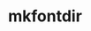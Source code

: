 ---
title: "mkfontdir"
layout: cache
categories: [package, develop]
meta: {"compilers": ["gcc@10.5.0", "gcc@11.1.0", "gcc@11.4.0", "gcc@13.2.0", "gcc@13.3.0", "intel-oneapi-compilers@2025.1.0", "none"], "num_specs": 218, "num_specs_by_stack": {"data-vis-sdk": 67, "developer-tools-aarch64-linux-gnu": 35, "developer-tools-x86_64_v3-linux-gnu": 35, "e4s": 3, "e4s-oneapi": 37, "hep": 41, "root": 218}, "oss": ["centos7", "rhel8", "ubuntu20.04", "ubuntu22.04", "ubuntu24.04"], "platforms": ["linux"], "stacks": ["data-vis-sdk", "developer-tools-aarch64-linux-gnu", "developer-tools-x86_64_v3-linux-gnu", "e4s", "e4s-oneapi", "hep", "root"], "targets": ["aarch64", "x86_64_v3"], "versions": ["1.0.7"]}
spec_details: [{"compiler": "gcc@13.2.0", "hash": "2d2ff7xwl7swowfl7vjkic2y4yceipj4", "os": "ubuntu24.04", "platform": "linux", "size": "-", "stacks": ["hep", "root"], "target": "x86_64_v3", "variants": ["build_system=autotools"], "versions": ["1.0.7"]}, {"compiler": "none", "hash": "2jfrt53oe6rz7bbs3kt7bht2bc4bjikk", "os": "ubuntu20.04", "platform": "linux", "size": "-", "stacks": ["data-vis-sdk", "root"], "target": "x86_64_v3", "variants": ["build_system=autotools"], "versions": ["1.0.7"]}, {"compiler": "none", "hash": "2jg7f7f5kurzocm22kmlpirooiiwn27t", "os": "centos7", "platform": "linux", "size": "-", "stacks": ["developer-tools-x86_64_v3-linux-gnu", "root"], "target": "x86_64_v3", "variants": ["build_system=autotools"], "versions": ["1.0.7"]}, {"compiler": "none", "hash": "2lqork7srihmouy4px7bs57c3exuyfo3", "os": "ubuntu22.04", "platform": "linux", "size": "-", "stacks": ["e4s-oneapi", "root"], "target": "x86_64_v3", "variants": ["build_system=autotools"], "versions": ["1.0.7"]}, {"compiler": "gcc@13.2.0", "hash": "2sxmq7axrvkmfvu3ga2amuwzcffj2sqj", "os": "ubuntu24.04", "platform": "linux", "size": "-", "stacks": ["hep", "root"], "target": "x86_64_v3", "variants": ["build_system=autotools"], "versions": ["1.0.7"]}, {"compiler": "none", "hash": "2vowfqesmprfawgtxcdhwleicdg3hoe5", "os": "ubuntu20.04", "platform": "linux", "size": "-", "stacks": ["data-vis-sdk", "root"], "target": "x86_64_v3", "variants": ["build_system=autotools"], "versions": ["1.0.7"]}, {"compiler": "none", "hash": "35dmxfund5f3rldt2bxbzzdmdzm3upt2", "os": "ubuntu20.04", "platform": "linux", "size": "-", "stacks": ["data-vis-sdk", "root"], "target": "x86_64_v3", "variants": ["build_system=autotools"], "versions": ["1.0.7"]}, {"compiler": "gcc@13.3.0", "hash": "3b4znxz6wzazf242ijd2r5m6p4qazxwx", "os": "rhel8", "platform": "linux", "size": "-", "stacks": ["developer-tools-aarch64-linux-gnu", "root"], "target": "aarch64", "variants": ["build_system=autotools"], "versions": ["1.0.7"]}, {"compiler": "gcc@10.5.0", "hash": "3ls3yzqjadwfv5tbl3r7e7ck4pm5yygb", "os": "centos7", "platform": "linux", "size": "-", "stacks": ["developer-tools-x86_64_v3-linux-gnu", "root"], "target": "x86_64_v3", "variants": ["build_system=autotools"], "versions": ["1.0.7"]}, {"compiler": "none", "hash": "3moovrlyrbea7kihsb3ffirwqc52opxw", "os": "ubuntu20.04", "platform": "linux", "size": "-", "stacks": ["data-vis-sdk", "root"], "target": "x86_64_v3", "variants": ["build_system=autotools"], "versions": ["1.0.7"]}, {"compiler": "none", "hash": "3qmogprayuxkla4meupi4hdlvrdlpved", "os": "ubuntu22.04", "platform": "linux", "size": "-", "stacks": ["e4s-oneapi", "root"], "target": "x86_64_v3", "variants": ["build_system=autotools"], "versions": ["1.0.7"]}, {"compiler": "none", "hash": "3ut7nuzagbnzte4ilrd5me4q673wogpc", "os": "ubuntu22.04", "platform": "linux", "size": "-", "stacks": ["e4s-oneapi", "root"], "target": "x86_64_v3", "variants": ["build_system=autotools"], "versions": ["1.0.7"]}, {"compiler": "gcc@13.2.0", "hash": "3yrfdqtpdekf557cnotpxptgvjgisaio", "os": "ubuntu24.04", "platform": "linux", "size": "-", "stacks": ["hep", "root"], "target": "x86_64_v3", "variants": ["build_system=autotools"], "versions": ["1.0.7"]}, {"compiler": "gcc@13.3.0", "hash": "426ee6dig52r4dc2yg4lsknulnirj7lp", "os": "rhel8", "platform": "linux", "size": "-", "stacks": ["developer-tools-aarch64-linux-gnu", "root"], "target": "aarch64", "variants": ["build_system=autotools"], "versions": ["1.0.7"]}, {"compiler": "gcc@10.5.0", "hash": "43j5a2jai5zjdo6u4amhnpqbcalez7d4", "os": "centos7", "platform": "linux", "size": "-", "stacks": ["developer-tools-x86_64_v3-linux-gnu", "root"], "target": "x86_64_v3", "variants": ["build_system=autotools"], "versions": ["1.0.7"]}, {"compiler": "gcc@13.3.0", "hash": "46unuv7gqqbeccykin6zcvzemexjqcqg", "os": "rhel8", "platform": "linux", "size": "-", "stacks": ["developer-tools-aarch64-linux-gnu", "root"], "target": "aarch64", "variants": ["build_system=autotools"], "versions": ["1.0.7"]}, {"compiler": "none", "hash": "4f3b7erszutunqoys2jllzxfvfifc64h", "os": "ubuntu20.04", "platform": "linux", "size": "-", "stacks": ["data-vis-sdk", "root"], "target": "x86_64_v3", "variants": ["build_system=autotools"], "versions": ["1.0.7"]}, {"compiler": "none", "hash": "4gnwf3wfqvqzemg4s62wmksyeo7y35q4", "os": "ubuntu20.04", "platform": "linux", "size": "-", "stacks": ["data-vis-sdk", "root"], "target": "x86_64_v3", "variants": ["build_system=autotools"], "versions": ["1.0.7"]}, {"compiler": "gcc@11.1.0", "hash": "4lar5shbe4povf3yvwbm4rundcqo3r7m", "os": "ubuntu20.04", "platform": "linux", "size": "-", "stacks": ["data-vis-sdk", "root"], "target": "x86_64_v3", "variants": ["build_system=autotools"], "versions": ["1.0.7"]}, {"compiler": "none", "hash": "4ou35js6yhiniccviknwytrkjqsvgmxx", "os": "ubuntu22.04", "platform": "linux", "size": "-", "stacks": ["e4s-oneapi", "root"], "target": "x86_64_v3", "variants": ["build_system=autotools"], "versions": ["1.0.7"]}, {"compiler": "none", "hash": "4urwxru62gdg3mf4gbvvoundr5ylpipm", "os": "ubuntu22.04", "platform": "linux", "size": "-", "stacks": ["e4s-oneapi", "root"], "target": "x86_64_v3", "variants": ["build_system=autotools"], "versions": ["1.0.7"]}, {"compiler": "none", "hash": "4w5gsf5oqw5uyjbpg3jkumwwvxxhjzxi", "os": "ubuntu22.04", "platform": "linux", "size": "-", "stacks": ["hep", "root"], "target": "x86_64_v3", "variants": ["build_system=autotools"], "versions": ["1.0.7"]}, {"compiler": "gcc@11.1.0", "hash": "4ybauj2xmh4ylify5njlh2izjtvs4t6d", "os": "ubuntu20.04", "platform": "linux", "size": "-", "stacks": ["data-vis-sdk", "root"], "target": "x86_64_v3", "variants": ["build_system=autotools"], "versions": ["1.0.7"]}, {"compiler": "gcc@11.1.0", "hash": "52iy4f6snqmselo5rf4re4bmaeanchoi", "os": "ubuntu20.04", "platform": "linux", "size": "-", "stacks": ["data-vis-sdk", "root"], "target": "x86_64_v3", "variants": ["build_system=autotools"], "versions": ["1.0.7"]}, {"compiler": "none", "hash": "52ndlijuemat3n5wmwoqlwstfgloxxi2", "os": "ubuntu20.04", "platform": "linux", "size": "-", "stacks": ["data-vis-sdk", "root"], "target": "x86_64_v3", "variants": ["build_system=autotools"], "versions": ["1.0.7"]}, {"compiler": "none", "hash": "53vgs2rqfohrgyxpbvwgmkn3z3xpf5gv", "os": "ubuntu20.04", "platform": "linux", "size": "-", "stacks": ["data-vis-sdk", "root"], "target": "x86_64_v3", "variants": ["build_system=autotools"], "versions": ["1.0.7"]}, {"compiler": "intel-oneapi-compilers@2025.1.0", "hash": "55nagz4sdqig72dj7iu4cxl6yz7vvzpc", "os": "ubuntu22.04", "platform": "linux", "size": "-", "stacks": ["e4s-oneapi", "root"], "target": "x86_64_v3", "variants": ["build_system=autotools"], "versions": ["1.0.7"]}, {"compiler": "none", "hash": "5hgnk2r3sucb5n7xdpjbvvm77qrlt43r", "os": "ubuntu20.04", "platform": "linux", "size": "-", "stacks": ["data-vis-sdk", "root"], "target": "x86_64_v3", "variants": ["build_system=autotools"], "versions": ["1.0.7"]}, {"compiler": "none", "hash": "5oskkrryiq5q4j2wcvrjojidrokyncj6", "os": "ubuntu20.04", "platform": "linux", "size": "-", "stacks": ["data-vis-sdk", "root"], "target": "x86_64_v3", "variants": ["build_system=autotools"], "versions": ["1.0.7"]}, {"compiler": "gcc@13.2.0", "hash": "5rlrzdtmfqnmez4ourm5xsb2vo6m6u2v", "os": "ubuntu24.04", "platform": "linux", "size": "-", "stacks": ["hep", "root"], "target": "x86_64_v3", "variants": ["build_system=autotools"], "versions": ["1.0.7"]}, {"compiler": "gcc@10.5.0", "hash": "62gwdmpgy5z3bzy6xnktpsckynhomrqu", "os": "centos7", "platform": "linux", "size": "-", "stacks": ["developer-tools-x86_64_v3-linux-gnu", "root"], "target": "x86_64_v3", "variants": ["build_system=autotools"], "versions": ["1.0.7"]}, {"compiler": "none", "hash": "64verz5pnfykvpyb36fpgazu3rnwms44", "os": "ubuntu22.04", "platform": "linux", "size": "-", "stacks": ["e4s-oneapi", "root"], "target": "x86_64_v3", "variants": ["build_system=autotools"], "versions": ["1.0.7"]}, {"compiler": "intel-oneapi-compilers@2025.1.0", "hash": "6deskqys3awkvzs7oexsianjpklrtok4", "os": "ubuntu22.04", "platform": "linux", "size": "-", "stacks": ["e4s-oneapi", "root"], "target": "x86_64_v3", "variants": ["build_system=autotools"], "versions": ["1.0.7"]}, {"compiler": "gcc@11.1.0", "hash": "6jatucbsteuz23hpbokfg2iig242skqd", "os": "ubuntu20.04", "platform": "linux", "size": "-", "stacks": ["data-vis-sdk", "root"], "target": "x86_64_v3", "variants": ["build_system=autotools"], "versions": ["1.0.7"]}, {"compiler": "none", "hash": "6ly7qy4mtnygwlcw3kwik3nw4gmo3hvp", "os": "centos7", "platform": "linux", "size": "-", "stacks": ["developer-tools-x86_64_v3-linux-gnu", "root"], "target": "x86_64_v3", "variants": ["build_system=autotools"], "versions": ["1.0.7"]}, {"compiler": "gcc@11.1.0", "hash": "6ppkxsvk64wlvfynrzilfooedufqg2sb", "os": "ubuntu20.04", "platform": "linux", "size": "-", "stacks": ["data-vis-sdk", "root"], "target": "x86_64_v3", "variants": ["build_system=autotools"], "versions": ["1.0.7"]}, {"compiler": "none", "hash": "6pulxk5xri3ygdjgurzhentq2wwordg4", "os": "ubuntu22.04", "platform": "linux", "size": "-", "stacks": ["hep", "root"], "target": "x86_64_v3", "variants": ["build_system=autotools"], "versions": ["1.0.7"]}, {"compiler": "gcc@11.4.0", "hash": "6xwbuxckucjpfumuwbgzq74n23e7lsh5", "os": "ubuntu22.04", "platform": "linux", "size": "-", "stacks": ["e4s", "root"], "target": "x86_64_v3", "variants": ["build_system=autotools"], "versions": ["1.0.7"]}, {"compiler": "intel-oneapi-compilers@2025.1.0", "hash": "6yug3qntqcedxapi7nd6v4fyw7fyg3t7", "os": "ubuntu22.04", "platform": "linux", "size": "-", "stacks": ["e4s-oneapi", "root"], "target": "x86_64_v3", "variants": ["build_system=autotools"], "versions": ["1.0.7"]}, {"compiler": "none", "hash": "7fvtip7mpkjufbd3e3m4cyvy67o2lwjr", "os": "ubuntu22.04", "platform": "linux", "size": "-", "stacks": ["hep", "root"], "target": "x86_64_v3", "variants": ["build_system=autotools"], "versions": ["1.0.7"]}, {"compiler": "gcc@11.1.0", "hash": "7loku2mz4zipbzehgcro35wms4g556ew", "os": "ubuntu20.04", "platform": "linux", "size": "-", "stacks": ["data-vis-sdk", "root"], "target": "x86_64_v3", "variants": ["build_system=autotools"], "versions": ["1.0.7"]}, {"compiler": "none", "hash": "7lyuvww34rr57uxxndjruwyrimnysl6q", "os": "ubuntu20.04", "platform": "linux", "size": "-", "stacks": ["data-vis-sdk", "root"], "target": "x86_64_v3", "variants": ["build_system=autotools"], "versions": ["1.0.7"]}, {"compiler": "none", "hash": "7q2il7o6wv7pvi5ryeocunrvnmdgjpxp", "os": "ubuntu20.04", "platform": "linux", "size": "-", "stacks": ["data-vis-sdk", "root"], "target": "x86_64_v3", "variants": ["build_system=autotools"], "versions": ["1.0.7"]}, {"compiler": "intel-oneapi-compilers@2025.1.0", "hash": "7r5el67tpgogvhu52y2u6bvdoncqw2od", "os": "ubuntu22.04", "platform": "linux", "size": "-", "stacks": ["e4s-oneapi", "root"], "target": "x86_64_v3", "variants": ["build_system=autotools"], "versions": ["1.0.7"]}, {"compiler": "none", "hash": "7wtuayjkvr3lnphxbzjbpn2j5gllfzgn", "os": "ubuntu20.04", "platform": "linux", "size": "-", "stacks": ["data-vis-sdk", "root"], "target": "x86_64_v3", "variants": ["build_system=autotools"], "versions": ["1.0.7"]}, {"compiler": "none", "hash": "a2775gicpruoyhopam5kp5mzprt3mmi2", "os": "rhel8", "platform": "linux", "size": "-", "stacks": ["developer-tools-aarch64-linux-gnu", "root"], "target": "aarch64", "variants": ["build_system=autotools"], "versions": ["1.0.7"]}, {"compiler": "none", "hash": "ab4aziydp2gjp3v5i2wmxcpzha52rz7q", "os": "ubuntu22.04", "platform": "linux", "size": "-", "stacks": ["hep", "root"], "target": "x86_64_v3", "variants": ["build_system=autotools"], "versions": ["1.0.7"]}, {"compiler": "none", "hash": "abl32uonabmxbwnsjd3gpx7zs7kcki42", "os": "rhel8", "platform": "linux", "size": "-", "stacks": ["developer-tools-aarch64-linux-gnu", "root"], "target": "aarch64", "variants": ["build_system=autotools"], "versions": ["1.0.7"]}, {"compiler": "none", "hash": "adcttpz74dg3wnsloufz2cgjidzc4toa", "os": "rhel8", "platform": "linux", "size": "-", "stacks": ["developer-tools-aarch64-linux-gnu", "root"], "target": "aarch64", "variants": ["build_system=autotools"], "versions": ["1.0.7"]}, {"compiler": "gcc@10.5.0", "hash": "afhb6qsoskhx2q2h44gljljgmrtbnixi", "os": "centos7", "platform": "linux", "size": "-", "stacks": ["developer-tools-x86_64_v3-linux-gnu", "root"], "target": "x86_64_v3", "variants": ["build_system=autotools"], "versions": ["1.0.7"]}, {"compiler": "none", "hash": "afjkphtncvktmyr6ziqztln36wo6rant", "os": "ubuntu22.04", "platform": "linux", "size": "-", "stacks": ["hep", "root"], "target": "x86_64_v3", "variants": ["build_system=autotools"], "versions": ["1.0.7"]}, {"compiler": "gcc@11.1.0", "hash": "afsi3nj7z6hb73daczw2eupuo2bzwab5", "os": "ubuntu20.04", "platform": "linux", "size": "-", "stacks": ["data-vis-sdk", "root"], "target": "x86_64_v3", "variants": ["build_system=autotools"], "versions": ["1.0.7"]}, {"compiler": "gcc@11.1.0", "hash": "auvwlzdlxo4dgsqwwfzatm6uc3ljktlm", "os": "ubuntu20.04", "platform": "linux", "size": "-", "stacks": ["data-vis-sdk", "root"], "target": "x86_64_v3", "variants": ["build_system=autotools"], "versions": ["1.0.7"]}, {"compiler": "none", "hash": "az7jrp7vslo7t3ybcpmqfqihr2srubij", "os": "rhel8", "platform": "linux", "size": "-", "stacks": ["developer-tools-aarch64-linux-gnu", "root"], "target": "aarch64", "variants": ["build_system=autotools"], "versions": ["1.0.7"]}, {"compiler": "gcc@11.4.0", "hash": "azc423xkdhimltrrzou7prz77vpo7nzx", "os": "ubuntu22.04", "platform": "linux", "size": "-", "stacks": ["hep", "root"], "target": "x86_64_v3", "variants": ["build_system=autotools"], "versions": ["1.0.7"]}, {"compiler": "none", "hash": "bpn3mp5njymijtiw3mh6ihyjasc7ccet", "os": "rhel8", "platform": "linux", "size": "-", "stacks": ["developer-tools-aarch64-linux-gnu", "root"], "target": "aarch64", "variants": ["build_system=autotools"], "versions": ["1.0.7"]}, {"compiler": "none", "hash": "brukz3wx3dfrn4e2ouy3lkq6n2e4um2a", "os": "ubuntu22.04", "platform": "linux", "size": "-", "stacks": ["hep", "root"], "target": "x86_64_v3", "variants": ["build_system=autotools"], "versions": ["1.0.7"]}, {"compiler": "none", "hash": "btqzuucx5rwjcu6wqn3ocsleumpp6qsa", "os": "ubuntu22.04", "platform": "linux", "size": "-", "stacks": ["e4s-oneapi", "root"], "target": "x86_64_v3", "variants": ["build_system=autotools"], "versions": ["1.0.7"]}, {"compiler": "none", "hash": "burjbmjh7pyeutx4acwk3rxfakquhrvk", "os": "centos7", "platform": "linux", "size": "-", "stacks": ["developer-tools-x86_64_v3-linux-gnu", "root"], "target": "x86_64_v3", "variants": ["build_system=autotools"], "versions": ["1.0.7"]}, {"compiler": "none", "hash": "bx6j3jcbqvttc6fyjey4wtahaqw57brm", "os": "ubuntu22.04", "platform": "linux", "size": "-", "stacks": ["e4s-oneapi", "root"], "target": "x86_64_v3", "variants": ["build_system=autotools"], "versions": ["1.0.7"]}, {"compiler": "none", "hash": "bx6mw6u3etjhrxurnqcgzj647nd5q23e", "os": "ubuntu20.04", "platform": "linux", "size": "-", "stacks": ["data-vis-sdk", "root"], "target": "x86_64_v3", "variants": ["build_system=autotools"], "versions": ["1.0.7"]}, {"compiler": "none", "hash": "c2pyrmwbo7rt3mnc6i7jc4hiigm57rje", "os": "ubuntu22.04", "platform": "linux", "size": "-", "stacks": ["e4s-oneapi", "root"], "target": "x86_64_v3", "variants": ["build_system=autotools"], "versions": ["1.0.7"]}, {"compiler": "none", "hash": "cbhaicbkcdo2vpw6ycbd5hqytrxvmbnp", "os": "ubuntu20.04", "platform": "linux", "size": "-", "stacks": ["data-vis-sdk", "root"], "target": "x86_64_v3", "variants": ["build_system=autotools"], "versions": ["1.0.7"]}, {"compiler": "intel-oneapi-compilers@2025.1.0", "hash": "cf52whnjspoa44jfzwiz77s3obi5dy4w", "os": "ubuntu22.04", "platform": "linux", "size": "-", "stacks": ["e4s-oneapi", "root"], "target": "x86_64_v3", "variants": ["build_system=autotools"], "versions": ["1.0.7"]}, {"compiler": "none", "hash": "cme5ih54rk3fzvjr55hw2hmac2qtoupd", "os": "ubuntu22.04", "platform": "linux", "size": "-", "stacks": ["e4s-oneapi", "root"], "target": "x86_64_v3", "variants": ["build_system=autotools"], "versions": ["1.0.7"]}, {"compiler": "none", "hash": "co33fjucm43obrg4ryqctlacvop76nng", "os": "rhel8", "platform": "linux", "size": "-", "stacks": ["developer-tools-aarch64-linux-gnu", "root"], "target": "aarch64", "variants": ["build_system=autotools"], "versions": ["1.0.7"]}, {"compiler": "none", "hash": "cqioskxtjaneqbhqv5hqobku2edcwho4", "os": "rhel8", "platform": "linux", "size": "-", "stacks": ["developer-tools-aarch64-linux-gnu", "root"], "target": "aarch64", "variants": ["build_system=autotools"], "versions": ["1.0.7"]}, {"compiler": "gcc@11.1.0", "hash": "cslsrlmoqne4vkeayeuxvkjrvdneosqb", "os": "ubuntu20.04", "platform": "linux", "size": "-", "stacks": ["data-vis-sdk", "root"], "target": "x86_64_v3", "variants": ["build_system=autotools"], "versions": ["1.0.7"]}, {"compiler": "none", "hash": "ct5wkjiadudqbvecrjdyyrgzle4pptcw", "os": "ubuntu22.04", "platform": "linux", "size": "-", "stacks": ["hep", "root"], "target": "x86_64_v3", "variants": ["build_system=autotools"], "versions": ["1.0.7"]}, {"compiler": "none", "hash": "ctoirkgjzjdlkbwt5kmrefuaj5fjflck", "os": "ubuntu22.04", "platform": "linux", "size": "-", "stacks": ["hep", "root"], "target": "x86_64_v3", "variants": ["build_system=autotools"], "versions": ["1.0.7"]}, {"compiler": "none", "hash": "cuvtecosmbyruzb362hlu2ykxkgl252h", "os": "centos7", "platform": "linux", "size": "-", "stacks": ["developer-tools-x86_64_v3-linux-gnu", "root"], "target": "x86_64_v3", "variants": ["build_system=autotools"], "versions": ["1.0.7"]}, {"compiler": "intel-oneapi-compilers@2025.1.0", "hash": "cvhh3wzd7i6of4ubfutxjvibzpj42lp5", "os": "ubuntu22.04", "platform": "linux", "size": "-", "stacks": ["e4s-oneapi", "root"], "target": "x86_64_v3", "variants": ["build_system=autotools"], "versions": ["1.0.7"]}, {"compiler": "none", "hash": "d4quanbmvzn3b5vk4lwpote3ossjnbpb", "os": "ubuntu20.04", "platform": "linux", "size": "-", "stacks": ["data-vis-sdk", "root"], "target": "x86_64_v3", "variants": ["build_system=autotools"], "versions": ["1.0.7"]}, {"compiler": "none", "hash": "dcnv4a26ui55cpisewxwqxm7dzc2la3z", "os": "rhel8", "platform": "linux", "size": "-", "stacks": ["developer-tools-aarch64-linux-gnu", "root"], "target": "aarch64", "variants": ["build_system=autotools"], "versions": ["1.0.7"]}, {"compiler": "gcc@11.4.0", "hash": "ddzz2iqvohqxfzqor42kxujwkrinahcx", "os": "ubuntu22.04", "platform": "linux", "size": "-", "stacks": ["hep", "root"], "target": "x86_64_v3", "variants": ["build_system=autotools"], "versions": ["1.0.7"]}, {"compiler": "gcc@13.2.0", "hash": "dfhezz3rhlg7xbifoc7x2ejg6oqc4wbd", "os": "ubuntu24.04", "platform": "linux", "size": "-", "stacks": ["hep", "root"], "target": "x86_64_v3", "variants": ["build_system=autotools"], "versions": ["1.0.7"]}, {"compiler": "gcc@10.5.0", "hash": "dhmgcp4ogftqrnnfdlto2wxvxsdtp3fr", "os": "centos7", "platform": "linux", "size": "-", "stacks": ["developer-tools-x86_64_v3-linux-gnu", "root"], "target": "x86_64_v3", "variants": ["build_system=autotools"], "versions": ["1.0.7"]}, {"compiler": "gcc@13.2.0", "hash": "dkbdz7rddhispsyn3jwo2j4ubxjq6s2u", "os": "ubuntu24.04", "platform": "linux", "size": "-", "stacks": ["hep", "root"], "target": "x86_64_v3", "variants": ["build_system=autotools"], "versions": ["1.0.7"]}, {"compiler": "none", "hash": "dm5sawotoni2cfkowp4lqhdgv3xqhks6", "os": "ubuntu20.04", "platform": "linux", "size": "-", "stacks": ["data-vis-sdk", "root"], "target": "x86_64_v3", "variants": ["build_system=autotools"], "versions": ["1.0.7"]}, {"compiler": "none", "hash": "dryzzqytuz3tdwksfgee4hpqfbc22n6k", "os": "rhel8", "platform": "linux", "size": "-", "stacks": ["developer-tools-aarch64-linux-gnu", "root"], "target": "aarch64", "variants": ["build_system=autotools"], "versions": ["1.0.7"]}, {"compiler": "gcc@10.5.0", "hash": "dtlif2jxu2wjexpj6mjuywce3ieh4bph", "os": "centos7", "platform": "linux", "size": "-", "stacks": ["developer-tools-x86_64_v3-linux-gnu", "root"], "target": "x86_64_v3", "variants": ["build_system=autotools"], "versions": ["1.0.7"]}, {"compiler": "gcc@11.1.0", "hash": "dwl4yffbxflad4ikc4meucxocr3q42c3", "os": "ubuntu20.04", "platform": "linux", "size": "-", "stacks": ["data-vis-sdk", "root"], "target": "x86_64_v3", "variants": ["build_system=autotools"], "versions": ["1.0.7"]}, {"compiler": "intel-oneapi-compilers@2025.1.0", "hash": "e3j2jfm5owtcncbp4gz5pzrypgzuvuv3", "os": "ubuntu22.04", "platform": "linux", "size": "-", "stacks": ["e4s-oneapi", "root"], "target": "x86_64_v3", "variants": ["build_system=autotools"], "versions": ["1.0.7"]}, {"compiler": "none", "hash": "e4ybnjnro2f3awuffihzzs532nnqnw65", "os": "ubuntu22.04", "platform": "linux", "size": "-", "stacks": ["hep", "root"], "target": "x86_64_v3", "variants": ["build_system=autotools"], "versions": ["1.0.7"]}, {"compiler": "none", "hash": "e5tid6mrp32owf3jxlf7pwdxezlu5lfr", "os": "ubuntu20.04", "platform": "linux", "size": "-", "stacks": ["data-vis-sdk", "root"], "target": "x86_64_v3", "variants": ["build_system=autotools"], "versions": ["1.0.7"]}, {"compiler": "gcc@13.2.0", "hash": "eaba4ob4mndurbbm4ldhki7pes5l6l2d", "os": "ubuntu24.04", "platform": "linux", "size": "-", "stacks": ["hep", "root"], "target": "x86_64_v3", "variants": ["build_system=autotools"], "versions": ["1.0.7"]}, {"compiler": "intel-oneapi-compilers@2025.1.0", "hash": "eceuik67er74wooyax2ajunfn5hemrxr", "os": "ubuntu22.04", "platform": "linux", "size": "-", "stacks": ["e4s-oneapi", "root"], "target": "x86_64_v3", "variants": ["build_system=autotools"], "versions": ["1.0.7"]}, {"compiler": "none", "hash": "ejakpg7tm2ijs2vcmjepyy42khd5av7x", "os": "ubuntu22.04", "platform": "linux", "size": "-", "stacks": ["e4s-oneapi", "root"], "target": "x86_64_v3", "variants": ["build_system=autotools"], "versions": ["1.0.7"]}, {"compiler": "none", "hash": "epd5nlpyk4shzezzzityyuef6pztmkrh", "os": "ubuntu22.04", "platform": "linux", "size": "-", "stacks": ["hep", "root"], "target": "x86_64_v3", "variants": ["build_system=autotools"], "versions": ["1.0.7"]}, {"compiler": "none", "hash": "epx3y7mifwkdrfucoymloi6omrub4wet", "os": "centos7", "platform": "linux", "size": "-", "stacks": ["developer-tools-x86_64_v3-linux-gnu", "root"], "target": "x86_64_v3", "variants": ["build_system=autotools"], "versions": ["1.0.7"]}, {"compiler": "gcc@10.5.0", "hash": "etpx6r5skbthfugnh43nnzulsqewfxi6", "os": "centos7", "platform": "linux", "size": "-", "stacks": ["developer-tools-x86_64_v3-linux-gnu", "root"], "target": "x86_64_v3", "variants": ["build_system=autotools"], "versions": ["1.0.7"]}, {"compiler": "gcc@11.4.0", "hash": "f2yhpp22ar7576owcm7i76bcdp3qgxxw", "os": "ubuntu22.04", "platform": "linux", "size": "-", "stacks": ["e4s", "root"], "target": "x86_64_v3", "variants": ["build_system=autotools"], "versions": ["1.0.7"]}, {"compiler": "none", "hash": "f4l3ba77m3ps2suh2pzomxdi2wakbncx", "os": "centos7", "platform": "linux", "size": "-", "stacks": ["developer-tools-x86_64_v3-linux-gnu", "root"], "target": "x86_64_v3", "variants": ["build_system=autotools"], "versions": ["1.0.7"]}, {"compiler": "gcc@11.1.0", "hash": "f4yc6bq6rs4d6tpaf7g2rzb4sssberjt", "os": "ubuntu20.04", "platform": "linux", "size": "-", "stacks": ["data-vis-sdk", "root"], "target": "x86_64_v3", "variants": ["build_system=autotools"], "versions": ["1.0.7"]}, {"compiler": "none", "hash": "fa2ui4ssvyndzdgipbfm2bnpbektwg27", "os": "ubuntu20.04", "platform": "linux", "size": "-", "stacks": ["data-vis-sdk", "root"], "target": "x86_64_v3", "variants": ["build_system=autotools"], "versions": ["1.0.7"]}, {"compiler": "none", "hash": "fatiljswxiutswh6t4htms5jauh7nssn", "os": "ubuntu22.04", "platform": "linux", "size": "-", "stacks": ["e4s-oneapi", "root"], "target": "x86_64_v3", "variants": ["build_system=autotools"], "versions": ["1.0.7"]}, {"compiler": "gcc@13.3.0", "hash": "fx2dls4y276recpbixdnsni3rhwcinwl", "os": "rhel8", "platform": "linux", "size": "-", "stacks": ["developer-tools-aarch64-linux-gnu", "root"], "target": "aarch64", "variants": ["build_system=autotools"], "versions": ["1.0.7"]}, {"compiler": "none", "hash": "g45irl7vpdayzhleljijs2mtctyguvgt", "os": "ubuntu20.04", "platform": "linux", "size": "-", "stacks": ["data-vis-sdk", "root"], "target": "x86_64_v3", "variants": ["build_system=autotools"], "versions": ["1.0.7"]}, {"compiler": "intel-oneapi-compilers@2025.1.0", "hash": "gegtexi2frj5prh542ymq7qcsyqq6yjf", "os": "ubuntu22.04", "platform": "linux", "size": "-", "stacks": ["e4s-oneapi", "root"], "target": "x86_64_v3", "variants": ["build_system=autotools"], "versions": ["1.0.7"]}, {"compiler": "none", "hash": "giolkixhlbptrssnymarvzgd3puigqh2", "os": "centos7", "platform": "linux", "size": "-", "stacks": ["developer-tools-x86_64_v3-linux-gnu", "root"], "target": "x86_64_v3", "variants": ["build_system=autotools"], "versions": ["1.0.7"]}, {"compiler": "gcc@11.1.0", "hash": "gnfesp2mdrpopy5mwrjq5r6hwamxytvf", "os": "ubuntu20.04", "platform": "linux", "size": "-", "stacks": ["data-vis-sdk", "root"], "target": "x86_64_v3", "variants": ["build_system=autotools"], "versions": ["1.0.7"]}, {"compiler": "intel-oneapi-compilers@2025.1.0", "hash": "gnxajpavs2jnbxhqdds6mxvxh5bhtctv", "os": "ubuntu22.04", "platform": "linux", "size": "-", "stacks": ["e4s-oneapi", "root"], "target": "x86_64_v3", "variants": ["build_system=autotools"], "versions": ["1.0.7"]}, {"compiler": "none", "hash": "go3wl73a3ufgvqanms6r3z4hxpvrcq7z", "os": "centos7", "platform": "linux", "size": "-", "stacks": ["developer-tools-x86_64_v3-linux-gnu", "root"], "target": "x86_64_v3", "variants": ["build_system=autotools"], "versions": ["1.0.7"]}, {"compiler": "gcc@10.5.0", "hash": "gy6z6l3er33hj7dmpgsccxj2c6mzzx2j", "os": "centos7", "platform": "linux", "size": "-", "stacks": ["developer-tools-x86_64_v3-linux-gnu", "root"], "target": "x86_64_v3", "variants": ["build_system=autotools"], "versions": ["1.0.7"]}, {"compiler": "none", "hash": "hebu5bxpm3ekz4qr7mft6gnudtr6h2cj", "os": "ubuntu20.04", "platform": "linux", "size": "-", "stacks": ["data-vis-sdk", "root"], "target": "x86_64_v3", "variants": ["build_system=autotools"], "versions": ["1.0.7"]}, {"compiler": "gcc@11.1.0", "hash": "hey7cmp6nmx4rrre7zzzykmyhfcgh4kd", "os": "ubuntu20.04", "platform": "linux", "size": "-", "stacks": ["data-vis-sdk", "root"], "target": "x86_64_v3", "variants": ["build_system=autotools"], "versions": ["1.0.7"]}, {"compiler": "none", "hash": "hfgca7ubh5c2sxg3bxdznl2pmck7ioqm", "os": "ubuntu20.04", "platform": "linux", "size": "-", "stacks": ["data-vis-sdk", "root"], "target": "x86_64_v3", "variants": ["build_system=autotools"], "versions": ["1.0.7"]}, {"compiler": "gcc@13.2.0", "hash": "hq2l6zaikvqrra744wtqfhh2oy43rf2x", "os": "ubuntu24.04", "platform": "linux", "size": "-", "stacks": ["hep", "root"], "target": "x86_64_v3", "variants": ["build_system=autotools"], "versions": ["1.0.7"]}, {"compiler": "none", "hash": "hxbboja6gsnrhfwx5lrone2flxpmz732", "os": "ubuntu22.04", "platform": "linux", "size": "-", "stacks": ["hep", "root"], "target": "x86_64_v3", "variants": ["build_system=autotools"], "versions": ["1.0.7"]}, {"compiler": "none", "hash": "hyab7gzmzhl5mwx5ejhr3gshafprijam", "os": "centos7", "platform": "linux", "size": "-", "stacks": ["developer-tools-x86_64_v3-linux-gnu", "root"], "target": "x86_64_v3", "variants": ["build_system=autotools"], "versions": ["1.0.7"]}, {"compiler": "none", "hash": "i7fcbptunup3ecvvkr7bhohqwlefpimp", "os": "ubuntu22.04", "platform": "linux", "size": "-", "stacks": ["hep", "root"], "target": "x86_64_v3", "variants": ["build_system=autotools"], "versions": ["1.0.7"]}, {"compiler": "none", "hash": "idhjtmmserdlw7ex5krtdgej2jlfqjid", "os": "ubuntu22.04", "platform": "linux", "size": "-", "stacks": ["hep", "root"], "target": "x86_64_v3", "variants": ["build_system=autotools"], "versions": ["1.0.7"]}, {"compiler": "intel-oneapi-compilers@2025.1.0", "hash": "idkzirwaowfwykfg4bivqv53op534ypd", "os": "ubuntu22.04", "platform": "linux", "size": "-", "stacks": ["e4s-oneapi", "root"], "target": "x86_64_v3", "variants": ["build_system=autotools"], "versions": ["1.0.7"]}, {"compiler": "none", "hash": "ift2sqkrxxrgync65gnt4wcocxdvs2i4", "os": "rhel8", "platform": "linux", "size": "-", "stacks": ["developer-tools-aarch64-linux-gnu", "root"], "target": "aarch64", "variants": ["build_system=autotools"], "versions": ["1.0.7"]}, {"compiler": "gcc@13.3.0", "hash": "igoyiiaqholfa6igfibmqip5vcgdbsxt", "os": "rhel8", "platform": "linux", "size": "-", "stacks": ["developer-tools-aarch64-linux-gnu", "root"], "target": "aarch64", "variants": ["build_system=autotools"], "versions": ["1.0.7"]}, {"compiler": "gcc@13.2.0", "hash": "igvrqc5fypo7d2m7eq5t74fcbggxf66r", "os": "ubuntu24.04", "platform": "linux", "size": "-", "stacks": ["hep", "root"], "target": "x86_64_v3", "variants": ["build_system=autotools"], "versions": ["1.0.7"]}, {"compiler": "none", "hash": "il6pligwapgjnueff6mruju4s27qdetc", "os": "ubuntu20.04", "platform": "linux", "size": "-", "stacks": ["data-vis-sdk", "root"], "target": "x86_64_v3", "variants": ["build_system=autotools"], "versions": ["1.0.7"]}, {"compiler": "gcc@11.1.0", "hash": "iot4sog3ays57yb27543oka4nq5447kf", "os": "ubuntu20.04", "platform": "linux", "size": "-", "stacks": ["data-vis-sdk", "root"], "target": "x86_64_v3", "variants": ["build_system=autotools"], "versions": ["1.0.7"]}, {"compiler": "none", "hash": "iphzk3j2cnc54fdvpxm2d5pscswcimdq", "os": "ubuntu22.04", "platform": "linux", "size": "-", "stacks": ["hep", "root"], "target": "x86_64_v3", "variants": ["build_system=autotools"], "versions": ["1.0.7"]}, {"compiler": "gcc@11.1.0", "hash": "iq27fussaixo5wpwl2d6dvbv5nnn7ae7", "os": "ubuntu20.04", "platform": "linux", "size": "-", "stacks": ["data-vis-sdk", "root"], "target": "x86_64_v3", "variants": ["build_system=autotools"], "versions": ["1.0.7"]}, {"compiler": "none", "hash": "is7lubokjgcznpy525tiysqdyxct6dbw", "os": "ubuntu20.04", "platform": "linux", "size": "-", "stacks": ["data-vis-sdk", "root"], "target": "x86_64_v3", "variants": ["build_system=autotools"], "versions": ["1.0.7"]}, {"compiler": "none", "hash": "j6qgg3slyzuepr2v7hxadwtftyg4cfge", "os": "rhel8", "platform": "linux", "size": "-", "stacks": ["developer-tools-aarch64-linux-gnu", "root"], "target": "aarch64", "variants": ["build_system=autotools"], "versions": ["1.0.7"]}, {"compiler": "none", "hash": "j6uasyltzfgzqs3d4ketzi3kr5zk7nuy", "os": "ubuntu22.04", "platform": "linux", "size": "-", "stacks": ["hep", "root"], "target": "x86_64_v3", "variants": ["build_system=autotools"], "versions": ["1.0.7"]}, {"compiler": "none", "hash": "j7e2lmyqgglvnokzb6qyitymdlpplwr3", "os": "centos7", "platform": "linux", "size": "-", "stacks": ["developer-tools-x86_64_v3-linux-gnu", "root"], "target": "x86_64_v3", "variants": ["build_system=autotools"], "versions": ["1.0.7"]}, {"compiler": "none", "hash": "jeycg5zse7vmdhgrtqqek37cswvxwtdc", "os": "ubuntu20.04", "platform": "linux", "size": "-", "stacks": ["data-vis-sdk", "root"], "target": "x86_64_v3", "variants": ["build_system=autotools"], "versions": ["1.0.7"]}, {"compiler": "gcc@10.5.0", "hash": "jj2zgpmga5jupxpty4phi7je4um72xbe", "os": "centos7", "platform": "linux", "size": "-", "stacks": ["developer-tools-x86_64_v3-linux-gnu", "root"], "target": "x86_64_v3", "variants": ["build_system=autotools"], "versions": ["1.0.7"]}, {"compiler": "none", "hash": "jng5mcif2lcp4jicuss54n4ktqy26u5x", "os": "rhel8", "platform": "linux", "size": "-", "stacks": ["developer-tools-aarch64-linux-gnu", "root"], "target": "aarch64", "variants": ["build_system=autotools"], "versions": ["1.0.7"]}, {"compiler": "none", "hash": "jpgduubyigh4q2t4vvw4cpi5neasvsar", "os": "ubuntu20.04", "platform": "linux", "size": "-", "stacks": ["data-vis-sdk", "root"], "target": "x86_64_v3", "variants": ["build_system=autotools"], "versions": ["1.0.7"]}, {"compiler": "none", "hash": "k74vxf33iggfcdv3ifigr2hu3us23kzk", "os": "ubuntu22.04", "platform": "linux", "size": "-", "stacks": ["e4s-oneapi", "root"], "target": "x86_64_v3", "variants": ["build_system=autotools"], "versions": ["1.0.7"]}, {"compiler": "none", "hash": "kaarqdnpc7dtjkirgydn3kuwjej4dyc4", "os": "ubuntu20.04", "platform": "linux", "size": "-", "stacks": ["data-vis-sdk", "root"], "target": "x86_64_v3", "variants": ["build_system=autotools"], "versions": ["1.0.7"]}, {"compiler": "none", "hash": "kezmage5mwk2axh3rtn76zyubaehkb53", "os": "ubuntu20.04", "platform": "linux", "size": "-", "stacks": ["data-vis-sdk", "root"], "target": "x86_64_v3", "variants": ["build_system=autotools"], "versions": ["1.0.7"]}, {"compiler": "none", "hash": "kgb2klsiezm5dnipjpr3n7k6oa2gizhm", "os": "centos7", "platform": "linux", "size": "-", "stacks": ["developer-tools-x86_64_v3-linux-gnu", "root"], "target": "x86_64_v3", "variants": ["build_system=autotools"], "versions": ["1.0.7"]}, {"compiler": "none", "hash": "kh3wwp6p2irfmrd2eo34cgxnlwotkgsp", "os": "ubuntu20.04", "platform": "linux", "size": "-", "stacks": ["data-vis-sdk", "root"], "target": "x86_64_v3", "variants": ["build_system=autotools"], "versions": ["1.0.7"]}, {"compiler": "gcc@11.1.0", "hash": "kky5z74rkqy55f2ovuyvlohhesknijxq", "os": "ubuntu20.04", "platform": "linux", "size": "-", "stacks": ["data-vis-sdk", "root"], "target": "x86_64_v3", "variants": ["build_system=autotools"], "versions": ["1.0.7"]}, {"compiler": "none", "hash": "kniqxtebrttjhza57wwdnyuxca6us7oh", "os": "ubuntu20.04", "platform": "linux", "size": "-", "stacks": ["data-vis-sdk", "root"], "target": "x86_64_v3", "variants": ["build_system=autotools"], "versions": ["1.0.7"]}, {"compiler": "none", "hash": "kxeijgkyadnsg2cgu3cydzf4zcxrymua", "os": "ubuntu22.04", "platform": "linux", "size": "-", "stacks": ["e4s-oneapi", "root"], "target": "x86_64_v3", "variants": ["build_system=autotools"], "versions": ["1.0.7"]}, {"compiler": "none", "hash": "kyxq3isapkhcdhgudsf6cdcop2b555mf", "os": "ubuntu20.04", "platform": "linux", "size": "-", "stacks": ["data-vis-sdk", "root"], "target": "x86_64_v3", "variants": ["build_system=autotools"], "versions": ["1.0.7"]}, {"compiler": "none", "hash": "l4llqoeho6q3hmrfyf6sc5k5lj4jfwnd", "os": "ubuntu22.04", "platform": "linux", "size": "-", "stacks": ["e4s-oneapi", "root"], "target": "x86_64_v3", "variants": ["build_system=autotools"], "versions": ["1.0.7"]}, {"compiler": "none", "hash": "lmelioout5og2owzwzfsr4szxf3ainow", "os": "rhel8", "platform": "linux", "size": "-", "stacks": ["developer-tools-aarch64-linux-gnu", "root"], "target": "aarch64", "variants": ["build_system=autotools"], "versions": ["1.0.7"]}, {"compiler": "none", "hash": "m2jz7elhrfs7pxgrkkimr6vgkjkb4txr", "os": "ubuntu22.04", "platform": "linux", "size": "-", "stacks": ["e4s-oneapi", "root"], "target": "x86_64_v3", "variants": ["build_system=autotools"], "versions": ["1.0.7"]}, {"compiler": "gcc@11.1.0", "hash": "mdylkuf6bk2ga5tq5m72aw7c75gfks3s", "os": "ubuntu20.04", "platform": "linux", "size": "-", "stacks": ["data-vis-sdk", "root"], "target": "x86_64_v3", "variants": ["build_system=autotools"], "versions": ["1.0.7"]}, {"compiler": "gcc@13.3.0", "hash": "mnwoym7m75kmtwymcr2pxl5ysvysddn5", "os": "rhel8", "platform": "linux", "size": "-", "stacks": ["developer-tools-aarch64-linux-gnu", "root"], "target": "aarch64", "variants": ["build_system=autotools"], "versions": ["1.0.7"]}, {"compiler": "gcc@10.5.0", "hash": "mptbao5r66vyun4fcq2334luqp3bvf47", "os": "centos7", "platform": "linux", "size": "-", "stacks": ["developer-tools-x86_64_v3-linux-gnu", "root"], "target": "x86_64_v3", "variants": ["build_system=autotools"], "versions": ["1.0.7"]}, {"compiler": "gcc@13.3.0", "hash": "mxh5iwo6eqiv3i5slefoowdxzwcat47n", "os": "rhel8", "platform": "linux", "size": "-", "stacks": ["developer-tools-aarch64-linux-gnu", "root"], "target": "aarch64", "variants": ["build_system=autotools"], "versions": ["1.0.7"]}, {"compiler": "gcc@11.1.0", "hash": "niqf7of57vtggs7dd2a6d4tpzn5ls6tg", "os": "ubuntu20.04", "platform": "linux", "size": "-", "stacks": ["data-vis-sdk", "root"], "target": "x86_64_v3", "variants": ["build_system=autotools"], "versions": ["1.0.7"]}, {"compiler": "gcc@13.2.0", "hash": "nmj5acx6v2ta54gvicfpnidszhchumqv", "os": "ubuntu24.04", "platform": "linux", "size": "-", "stacks": ["hep", "root"], "target": "x86_64_v3", "variants": ["build_system=autotools"], "versions": ["1.0.7"]}, {"compiler": "none", "hash": "nzr2m3dk7bv5zltgdrlbvuoy2s4qeuk7", "os": "ubuntu22.04", "platform": "linux", "size": "-", "stacks": ["hep", "root"], "target": "x86_64_v3", "variants": ["build_system=autotools"], "versions": ["1.0.7"]}, {"compiler": "none", "hash": "o2yex6vvgf7ruhv4hafkhhyy622ypbj6", "os": "ubuntu22.04", "platform": "linux", "size": "-", "stacks": ["e4s-oneapi", "root"], "target": "x86_64_v3", "variants": ["build_system=autotools"], "versions": ["1.0.7"]}, {"compiler": "none", "hash": "o6i56cxc4wj7rbx6up6x3mracqqagbv3", "os": "ubuntu22.04", "platform": "linux", "size": "-", "stacks": ["hep", "root"], "target": "x86_64_v3", "variants": ["build_system=autotools"], "versions": ["1.0.7"]}, {"compiler": "none", "hash": "ocjckygmkzb4fhhtruwrwjx7ffktny7f", "os": "ubuntu22.04", "platform": "linux", "size": "-", "stacks": ["e4s-oneapi", "root"], "target": "x86_64_v3", "variants": ["build_system=autotools"], "versions": ["1.0.7"]}, {"compiler": "none", "hash": "ojeaxyoim4rfwlu2wd72z2zizy5qghqa", "os": "ubuntu22.04", "platform": "linux", "size": "-", "stacks": ["hep", "root"], "target": "x86_64_v3", "variants": ["build_system=autotools"], "versions": ["1.0.7"]}, {"compiler": "none", "hash": "onamjx536p34f6znz3gctvwefeoripvu", "os": "rhel8", "platform": "linux", "size": "-", "stacks": ["developer-tools-aarch64-linux-gnu", "root"], "target": "aarch64", "variants": ["build_system=autotools"], "versions": ["1.0.7"]}, {"compiler": "none", "hash": "onw5ilkp5qjwujaml3keyqfd6j6xgbii", "os": "ubuntu20.04", "platform": "linux", "size": "-", "stacks": ["data-vis-sdk", "root"], "target": "x86_64_v3", "variants": ["build_system=autotools"], "versions": ["1.0.7"]}, {"compiler": "intel-oneapi-compilers@2025.1.0", "hash": "op3nrhkejbvc364u43mj3qjex4u4oscj", "os": "ubuntu22.04", "platform": "linux", "size": "-", "stacks": ["e4s-oneapi", "root"], "target": "x86_64_v3", "variants": ["build_system=autotools"], "versions": ["1.0.7"]}, {"compiler": "none", "hash": "opxfh2lcdn3eihxefoiepywan5spbpnw", "os": "ubuntu20.04", "platform": "linux", "size": "-", "stacks": ["data-vis-sdk", "root"], "target": "x86_64_v3", "variants": ["build_system=autotools"], "versions": ["1.0.7"]}, {"compiler": "none", "hash": "oq6vh6zyzqzxc6kboqlroszoboajkulu", "os": "centos7", "platform": "linux", "size": "-", "stacks": ["developer-tools-x86_64_v3-linux-gnu", "root"], "target": "x86_64_v3", "variants": ["build_system=autotools"], "versions": ["1.0.7"]}, {"compiler": "gcc@13.3.0", "hash": "ozsc2gdw5b54utcydnhrswh3ealoppkb", "os": "rhel8", "platform": "linux", "size": "-", "stacks": ["developer-tools-aarch64-linux-gnu", "root"], "target": "aarch64", "variants": ["build_system=autotools"], "versions": ["1.0.7"]}, {"compiler": "gcc@13.3.0", "hash": "p7byym6jzyh7z4gqzk3zs6l45rw35mof", "os": "rhel8", "platform": "linux", "size": "-", "stacks": ["developer-tools-aarch64-linux-gnu", "root"], "target": "aarch64", "variants": ["build_system=autotools"], "versions": ["1.0.7"]}, {"compiler": "intel-oneapi-compilers@2025.1.0", "hash": "ptqnue4fbzgcqjtyyj7a74w46fxaxfxw", "os": "ubuntu22.04", "platform": "linux", "size": "-", "stacks": ["e4s-oneapi", "root"], "target": "x86_64_v3", "variants": ["build_system=autotools"], "versions": ["1.0.7"]}, {"compiler": "none", "hash": "putffzoxbi545gkl5azruqt5aqak26kc", "os": "rhel8", "platform": "linux", "size": "-", "stacks": ["developer-tools-aarch64-linux-gnu", "root"], "target": "aarch64", "variants": ["build_system=autotools"], "versions": ["1.0.7"]}, {"compiler": "gcc@10.5.0", "hash": "pv5pey5o4jyfimhwh7sfptec2ffp62hb", "os": "centos7", "platform": "linux", "size": "-", "stacks": ["developer-tools-x86_64_v3-linux-gnu", "root"], "target": "x86_64_v3", "variants": ["build_system=autotools"], "versions": ["1.0.7"]}, {"compiler": "gcc@11.1.0", "hash": "pzyuhi27kh3efxb76ee33bab2ofc563m", "os": "ubuntu20.04", "platform": "linux", "size": "-", "stacks": ["data-vis-sdk", "root"], "target": "x86_64_v3", "variants": ["build_system=autotools"], "versions": ["1.0.7"]}, {"compiler": "gcc@13.2.0", "hash": "q35akqrbfp6nz6jc5suaintfvficzxwy", "os": "ubuntu24.04", "platform": "linux", "size": "-", "stacks": ["hep", "root"], "target": "x86_64_v3", "variants": ["build_system=autotools"], "versions": ["1.0.7"]}, {"compiler": "gcc@11.1.0", "hash": "qgzfx3fxuvs6vgdonjv7i7dldrrdajsz", "os": "ubuntu20.04", "platform": "linux", "size": "-", "stacks": ["data-vis-sdk", "root"], "target": "x86_64_v3", "variants": ["build_system=autotools"], "versions": ["1.0.7"]}, {"compiler": "gcc@11.1.0", "hash": "qjozvbd77jjaerdlfriiyddtuhmvp3sz", "os": "ubuntu20.04", "platform": "linux", "size": "-", "stacks": ["data-vis-sdk", "root"], "target": "x86_64_v3", "variants": ["build_system=autotools"], "versions": ["1.0.7"]}, {"compiler": "none", "hash": "qmlrq3xxjgsdhlotxqgyyrwwq4b6ta5n", "os": "rhel8", "platform": "linux", "size": "-", "stacks": ["developer-tools-aarch64-linux-gnu", "root"], "target": "aarch64", "variants": ["build_system=autotools"], "versions": ["1.0.7"]}, {"compiler": "none", "hash": "qp4khdio5wdhxkcgalb5wclgwevcb6cv", "os": "centos7", "platform": "linux", "size": "-", "stacks": ["developer-tools-x86_64_v3-linux-gnu", "root"], "target": "x86_64_v3", "variants": ["build_system=autotools"], "versions": ["1.0.7"]}, {"compiler": "none", "hash": "qva73mwa4qv4txnp246vwelnvjx4diit", "os": "centos7", "platform": "linux", "size": "-", "stacks": ["developer-tools-x86_64_v3-linux-gnu", "root"], "target": "x86_64_v3", "variants": ["build_system=autotools"], "versions": ["1.0.7"]}, {"compiler": "gcc@11.1.0", "hash": "r3q3eu6k5nskac3u2g5jwubr25dgookv", "os": "ubuntu20.04", "platform": "linux", "size": "-", "stacks": ["data-vis-sdk", "root"], "target": "x86_64_v3", "variants": ["build_system=autotools"], "versions": ["1.0.7"]}, {"compiler": "none", "hash": "rfj3n6drq62bphbfny7t7hutfndpfpvo", "os": "ubuntu20.04", "platform": "linux", "size": "-", "stacks": ["data-vis-sdk", "root"], "target": "x86_64_v3", "variants": ["build_system=autotools"], "versions": ["1.0.7"]}, {"compiler": "none", "hash": "rmfmf5xpmmg3swkpjs4jxxyyariovxy5", "os": "ubuntu20.04", "platform": "linux", "size": "-", "stacks": ["data-vis-sdk", "root"], "target": "x86_64_v3", "variants": ["build_system=autotools"], "versions": ["1.0.7"]}, {"compiler": "none", "hash": "rs76s2mhged6fwseqtd4sd34euwz67s4", "os": "ubuntu20.04", "platform": "linux", "size": "-", "stacks": ["data-vis-sdk", "root"], "target": "x86_64_v3", "variants": ["build_system=autotools"], "versions": ["1.0.7"]}, {"compiler": "none", "hash": "rudvcwnne4h3lr5fly3fcqchv4vzprw4", "os": "centos7", "platform": "linux", "size": "-", "stacks": ["developer-tools-x86_64_v3-linux-gnu", "root"], "target": "x86_64_v3", "variants": ["build_system=autotools"], "versions": ["1.0.7"]}, {"compiler": "gcc@13.2.0", "hash": "rvcirtjy2x7iggytdugy3oyo3ehfpr4w", "os": "ubuntu24.04", "platform": "linux", "size": "-", "stacks": ["hep", "root"], "target": "x86_64_v3", "variants": ["build_system=autotools"], "versions": ["1.0.7"]}, {"compiler": "gcc@11.1.0", "hash": "rx4onzhrzt7lt5zlplydggxx6nytxo7d", "os": "ubuntu20.04", "platform": "linux", "size": "-", "stacks": ["data-vis-sdk", "root"], "target": "x86_64_v3", "variants": ["build_system=autotools"], "versions": ["1.0.7"]}, {"compiler": "none", "hash": "rxl4w3zzmnldta4uwsnzrqguzlmev5ny", "os": "rhel8", "platform": "linux", "size": "-", "stacks": ["developer-tools-aarch64-linux-gnu", "root"], "target": "aarch64", "variants": ["build_system=autotools"], "versions": ["1.0.7"]}, {"compiler": "none", "hash": "s3hm3jprttow3ufkgzut2w4xbqwfz2ta", "os": "centos7", "platform": "linux", "size": "-", "stacks": ["developer-tools-x86_64_v3-linux-gnu", "root"], "target": "x86_64_v3", "variants": ["build_system=autotools"], "versions": ["1.0.7"]}, {"compiler": "none", "hash": "s4a5j33jtx7vgynuvn3zhaz7mpudbz4g", "os": "ubuntu22.04", "platform": "linux", "size": "-", "stacks": ["hep", "root"], "target": "x86_64_v3", "variants": ["build_system=autotools"], "versions": ["1.0.7"]}, {"compiler": "gcc@11.4.0", "hash": "sfvdeadlevzddjut7tj5cy5f5e37reil", "os": "ubuntu22.04", "platform": "linux", "size": "-", "stacks": ["hep", "root"], "target": "x86_64_v3", "variants": ["build_system=autotools"], "versions": ["1.0.7"]}, {"compiler": "gcc@11.4.0", "hash": "sqbkwkmowxstslz5xt7mxc3mk26uohb7", "os": "ubuntu22.04", "platform": "linux", "size": "-", "stacks": ["e4s", "root"], "target": "x86_64_v3", "variants": ["build_system=autotools"], "versions": ["1.0.7"]}, {"compiler": "none", "hash": "sqrsejez345tvsxp76cczobjktk7t2bf", "os": "rhel8", "platform": "linux", "size": "-", "stacks": ["developer-tools-aarch64-linux-gnu", "root"], "target": "aarch64", "variants": ["build_system=autotools"], "versions": ["1.0.7"]}, {"compiler": "none", "hash": "ssnadtlmmxhfbx2hjuosbn6vg5uakaiw", "os": "ubuntu20.04", "platform": "linux", "size": "-", "stacks": ["data-vis-sdk", "root"], "target": "x86_64_v3", "variants": ["build_system=autotools"], "versions": ["1.0.7"]}, {"compiler": "gcc@13.3.0", "hash": "sxsaczzmlxixewdr6uxavxbysmb5grld", "os": "rhel8", "platform": "linux", "size": "-", "stacks": ["developer-tools-aarch64-linux-gnu", "root"], "target": "aarch64", "variants": ["build_system=autotools"], "versions": ["1.0.7"]}, {"compiler": "none", "hash": "t5qvcvoaptxngi6oy4x5ugnebgnyvnwd", "os": "ubuntu22.04", "platform": "linux", "size": "-", "stacks": ["hep", "root"], "target": "x86_64_v3", "variants": ["build_system=autotools"], "versions": ["1.0.7"]}, {"compiler": "none", "hash": "tkuc4nncplykebikdvmzw67t3azluaui", "os": "ubuntu22.04", "platform": "linux", "size": "-", "stacks": ["e4s-oneapi", "root"], "target": "x86_64_v3", "variants": ["build_system=autotools"], "versions": ["1.0.7"]}, {"compiler": "none", "hash": "tmizcrovhx4mvdhosec5eywqpdbzfaro", "os": "rhel8", "platform": "linux", "size": "-", "stacks": ["developer-tools-aarch64-linux-gnu", "root"], "target": "aarch64", "variants": ["build_system=autotools"], "versions": ["1.0.7"]}, {"compiler": "none", "hash": "tmuphshd2sgpjubbs4jay7qxcdl2p34h", "os": "centos7", "platform": "linux", "size": "-", "stacks": ["developer-tools-x86_64_v3-linux-gnu", "root"], "target": "x86_64_v3", "variants": ["build_system=autotools"], "versions": ["1.0.7"]}, {"compiler": "none", "hash": "tr6npzqkk32c4niev5rwml6ng6wrfetk", "os": "ubuntu22.04", "platform": "linux", "size": "-", "stacks": ["hep", "root"], "target": "x86_64_v3", "variants": ["build_system=autotools"], "versions": ["1.0.7"]}, {"compiler": "none", "hash": "ty2jabu2s6huze3hxxfgvm5wryh2hjmd", "os": "ubuntu20.04", "platform": "linux", "size": "-", "stacks": ["data-vis-sdk", "root"], "target": "x86_64_v3", "variants": ["build_system=autotools"], "versions": ["1.0.7"]}, {"compiler": "none", "hash": "u4b6dszyf7se4lviowtif33nvqczg3wm", "os": "rhel8", "platform": "linux", "size": "-", "stacks": ["developer-tools-aarch64-linux-gnu", "root"], "target": "aarch64", "variants": ["build_system=autotools"], "versions": ["1.0.7"]}, {"compiler": "none", "hash": "u55f6uef4qtv72vjbuzsisurzq7ta3xy", "os": "ubuntu20.04", "platform": "linux", "size": "-", "stacks": ["data-vis-sdk", "root"], "target": "x86_64_v3", "variants": ["build_system=autotools"], "versions": ["1.0.7"]}, {"compiler": "none", "hash": "ubmuxpvcazcv2umblnz6ppgp7jkvnxkv", "os": "rhel8", "platform": "linux", "size": "-", "stacks": ["developer-tools-aarch64-linux-gnu", "root"], "target": "aarch64", "variants": ["build_system=autotools"], "versions": ["1.0.7"]}, {"compiler": "none", "hash": "uquxsgse6gcbhbdnlagyh7plsupxulen", "os": "rhel8", "platform": "linux", "size": "-", "stacks": ["developer-tools-aarch64-linux-gnu", "root"], "target": "aarch64", "variants": ["build_system=autotools"], "versions": ["1.0.7"]}, {"compiler": "none", "hash": "us4p32ogab6gar4forlvvw4nkrni7c6o", "os": "ubuntu22.04", "platform": "linux", "size": "-", "stacks": ["e4s-oneapi", "root"], "target": "x86_64_v3", "variants": ["build_system=autotools"], "versions": ["1.0.7"]}, {"compiler": "none", "hash": "vcw4aagotbujeoqf35mdxwgnltu5gvac", "os": "centos7", "platform": "linux", "size": "-", "stacks": ["developer-tools-x86_64_v3-linux-gnu", "root"], "target": "x86_64_v3", "variants": ["build_system=autotools"], "versions": ["1.0.7"]}, {"compiler": "intel-oneapi-compilers@2025.1.0", "hash": "vh6katnrr6vnewbqosxejmuobv5y4yty", "os": "ubuntu22.04", "platform": "linux", "size": "-", "stacks": ["e4s-oneapi", "root"], "target": "x86_64_v3", "variants": ["build_system=autotools"], "versions": ["1.0.7"]}, {"compiler": "gcc@11.1.0", "hash": "vjf2d2tch7uqyjjgkgxveq3zfqpm7rok", "os": "ubuntu20.04", "platform": "linux", "size": "-", "stacks": ["data-vis-sdk", "root"], "target": "x86_64_v3", "variants": ["build_system=autotools"], "versions": ["1.0.7"]}, {"compiler": "none", "hash": "wcgokrepc3ktv7qpbx4g64auu5j2z6i2", "os": "ubuntu22.04", "platform": "linux", "size": "-", "stacks": ["hep", "root"], "target": "x86_64_v3", "variants": ["build_system=autotools"], "versions": ["1.0.7"]}, {"compiler": "none", "hash": "wcskiqk5qv2ofvtummbdr6k4irnykpc3", "os": "ubuntu20.04", "platform": "linux", "size": "-", "stacks": ["data-vis-sdk", "root"], "target": "x86_64_v3", "variants": ["build_system=autotools"], "versions": ["1.0.7"]}, {"compiler": "gcc@13.3.0", "hash": "whbsjf54ru6uc4gkw43gygrjhaddf6xe", "os": "rhel8", "platform": "linux", "size": "-", "stacks": ["developer-tools-aarch64-linux-gnu", "root"], "target": "aarch64", "variants": ["build_system=autotools"], "versions": ["1.0.7"]}, {"compiler": "none", "hash": "wikd6xsv35npjw3jczajivgye7hnq5hp", "os": "ubuntu22.04", "platform": "linux", "size": "-", "stacks": ["e4s-oneapi", "root"], "target": "x86_64_v3", "variants": ["build_system=autotools"], "versions": ["1.0.7"]}, {"compiler": "gcc@11.1.0", "hash": "wl2cppiiodlubremp5bwfwl3fp6yvrk2", "os": "ubuntu20.04", "platform": "linux", "size": "-", "stacks": ["data-vis-sdk", "root"], "target": "x86_64_v3", "variants": ["build_system=autotools"], "versions": ["1.0.7"]}, {"compiler": "gcc@11.1.0", "hash": "wny4rxgwmbzg2izs7hd7nipgp4hsmmnd", "os": "ubuntu20.04", "platform": "linux", "size": "-", "stacks": ["data-vis-sdk", "root"], "target": "x86_64_v3", "variants": ["build_system=autotools"], "versions": ["1.0.7"]}, {"compiler": "none", "hash": "wo64rz5hlox6c5awg2i6brj5y3jju3hl", "os": "ubuntu20.04", "platform": "linux", "size": "-", "stacks": ["data-vis-sdk", "root"], "target": "x86_64_v3", "variants": ["build_system=autotools"], "versions": ["1.0.7"]}, {"compiler": "none", "hash": "wvqj2t6mjjiioqehlmwtbxbfu3ae76ao", "os": "centos7", "platform": "linux", "size": "-", "stacks": ["developer-tools-x86_64_v3-linux-gnu", "root"], "target": "x86_64_v3", "variants": ["build_system=autotools"], "versions": ["1.0.7"]}, {"compiler": "gcc@13.2.0", "hash": "wygteqveskfbzodievjej6mshl4m2765", "os": "ubuntu24.04", "platform": "linux", "size": "-", "stacks": ["hep", "root"], "target": "x86_64_v3", "variants": ["build_system=autotools"], "versions": ["1.0.7"]}, {"compiler": "none", "hash": "x34d2wwufy5ac5bqu7x4xl2dhmtk332m", "os": "ubuntu22.04", "platform": "linux", "size": "-", "stacks": ["e4s-oneapi", "root"], "target": "x86_64_v3", "variants": ["build_system=autotools"], "versions": ["1.0.7"]}, {"compiler": "none", "hash": "x5p5b7zp3qfssnlyibastpolhecy2oir", "os": "centos7", "platform": "linux", "size": "-", "stacks": ["developer-tools-x86_64_v3-linux-gnu", "root"], "target": "x86_64_v3", "variants": ["build_system=autotools"], "versions": ["1.0.7"]}, {"compiler": "none", "hash": "x7ojioztf7hlmwitrrwnrpow2dueztxr", "os": "centos7", "platform": "linux", "size": "-", "stacks": ["developer-tools-x86_64_v3-linux-gnu", "root"], "target": "x86_64_v3", "variants": ["build_system=autotools"], "versions": ["1.0.7"]}, {"compiler": "none", "hash": "y4grdcyrq6pvnhyg3w2k4aymansceijq", "os": "ubuntu22.04", "platform": "linux", "size": "-", "stacks": ["e4s-oneapi", "root"], "target": "x86_64_v3", "variants": ["build_system=autotools"], "versions": ["1.0.7"]}, {"compiler": "gcc@10.5.0", "hash": "y7nuqibqskpneuodzg5smsxivyo3kkuy", "os": "centos7", "platform": "linux", "size": "-", "stacks": ["developer-tools-x86_64_v3-linux-gnu", "root"], "target": "x86_64_v3", "variants": ["build_system=autotools"], "versions": ["1.0.7"]}, {"compiler": "gcc@13.2.0", "hash": "yghpwmzw4jksv5pgo2gvwazcohp53lpy", "os": "ubuntu24.04", "platform": "linux", "size": "-", "stacks": ["hep", "root"], "target": "x86_64_v3", "variants": ["build_system=autotools"], "versions": ["1.0.7"]}, {"compiler": "none", "hash": "ylc3i4ij7jchhy2u5ddmmblqy62hntxm", "os": "centos7", "platform": "linux", "size": "-", "stacks": ["developer-tools-x86_64_v3-linux-gnu", "root"], "target": "x86_64_v3", "variants": ["build_system=autotools"], "versions": ["1.0.7"]}, {"compiler": "none", "hash": "ynb2pp2l34owxk44fgh6twlmefegqnts", "os": "rhel8", "platform": "linux", "size": "-", "stacks": ["developer-tools-aarch64-linux-gnu", "root"], "target": "aarch64", "variants": ["build_system=autotools"], "versions": ["1.0.7"]}, {"compiler": "none", "hash": "yneqtj42l2jhpnu7xp3l3ukougwcyrap", "os": "ubuntu22.04", "platform": "linux", "size": "-", "stacks": ["hep", "root"], "target": "x86_64_v3", "variants": ["build_system=autotools"], "versions": ["1.0.7"]}, {"compiler": "gcc@11.4.0", "hash": "zg4betow4cpddd6yy5zhd67sapa23ui2", "os": "ubuntu22.04", "platform": "linux", "size": "-", "stacks": ["hep", "root"], "target": "x86_64_v3", "variants": ["build_system=autotools"], "versions": ["1.0.7"]}, {"compiler": "gcc@13.3.0", "hash": "zi7vfehqxarofchglujnweu6bfvww6uh", "os": "rhel8", "platform": "linux", "size": "-", "stacks": ["developer-tools-aarch64-linux-gnu", "root"], "target": "aarch64", "variants": ["build_system=autotools"], "versions": ["1.0.7"]}, {"compiler": "none", "hash": "zq5dky2gg3n37ph36toud65i4x72eds5", "os": "centos7", "platform": "linux", "size": "-", "stacks": ["developer-tools-x86_64_v3-linux-gnu", "root"], "target": "x86_64_v3", "variants": ["build_system=autotools"], "versions": ["1.0.7"]}]
---